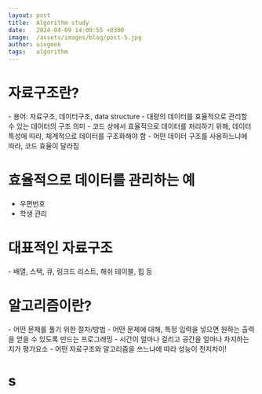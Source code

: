 ```yaml
---
layout: post
title:  Algorithm study
date:   2024-04-09 14:09:55 +0300
image:  /assets/images/blog/post-5.jpg
author: uixgeek
tags:   algorithm
---
```


<h1>자료구조란?</h1>
- 용어: 자료구조, 데이터구조, data structure
- 대량의 데이터를 효율적으로 관리할 수 있는 데이터의 구조 의미
- 코드 상에서 효율적으로 데이터를 처리하기 위해, 데이터 특성에 따라, 체계적으로 데이터를 구조화해야 함
    - 어떤 데이터 구조를 사용하느냐에 따라, 코드 효율이 달라짐

<h1>효율적으로 데이터를 관리하는 예</h1>
    <ul>
        <li>우편번호</li>
        <li>학생 관리</li>
    </ul>


<h1>대표적인 자료구조</h1>
    - 배열, 스택, 큐, 링크드 리스트, 해쉬 테이블, 힙 등

<h1>알고리즘이란?</h1>
 - 어떤 문제를 풀기 위한 절차/방법
 - 어떤 문제에 대해, 특정 입력을 넣으면 원하는 출력을 얻을 수 있도록 만드는 프로그래밍
 - 시간이 얼마나 걸리고 공간을 얼마나 차지하는지가 평가요소
 - 어떤 자료구조와 알고리즘을 쓰느냐에 따라 성능이 천지차이!

<h1>s